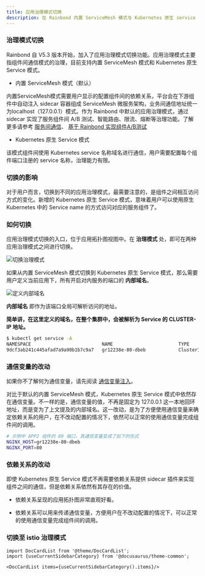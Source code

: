 ```yaml
---
title: 应用治理模式切换
description: 在 Rainbond 内置 ServiceMesh 模式与 Kubernetes 原生 service 模式之间切换
---
```


### 治理模式切换

Rainbond 自 V5.3 版本开始，加入了应用治理模式切换功能。应用治理模式主要指组件间通信模式的治理，目前支持内置 ServiceMesh 模式和 Kubernetes 原生 Service 模式。

- 内置 ServiceMesh 模式（默认）
  
内置ServiceMesh模式需要用户显示的配置组件间的依赖关系，平台会在下游组件中自动注入 sidecar 容器组成 ServiceMesh 微服务架构，业务间通信地址统一为localhost（127.0.0.1）模式。作为 Rainbond 中默认的应用治理模式，通过 sidecar 实现了服务组件间 A/B 测试、智能路由、限流、熔断等治理功能。了解更多请参考 [服务间通信](/docs/use-manual/user-manual/component-connection/regist_and_discover/)、 [基于 Rainbond 实现组件A/B测试](/docs/expand/practices/app-dev/ab_testing)

- Kubernetes 原生 Service 模式

该模式组件间使用 Kubernetes service 名称域名进行通信，用户需要配置每个组件端口注册的 service 名称，治理能力有限。


### 切换的影响

对于用户而言，切换到不同的应用治理模式，最需要注意的，是组件之间相互访问方式的变化。新增的 Kubernetes 原生 Service 模式，意味着用户可以使用原生 Kubernetes 中的 Service name 的方式访问对应的服务组件了。

### 如何切换

应用治理模式切换的入口，位于应用拓扑图视图中。在 **治理模式** 处，即可在两种应用治理模式之间进行切换。

![切换治理模式](https://static.goodrain.com/docs/5.3/user-manual/governance-model/governance-model-1.png)

如果从内置 ServiceMesh 模式切换到 Kubernetes 原生 Service 模式，那么需要用户定义当前应用下，所有开启对内服务的端口的 **内部域名**。

![定义内部域名](https://static.goodrain.com/docs/5.3/user-manual/governance-model/governance-model-2.png)

**内部域名** 即作为该端口全局可解析访问的地址。

**简单讲，在这里定义的域名，在整个集群中，会被解析为 Service 的 CLUSTER-IP 地址。**

```bash
$ kubectl get service -A
NAMESPACE                          NAME                        TYPE        CLUSTER-IP      EXTERNAL-IP   PORT(S)
9dcf3ab241c445afad7a9a90b1b7c9a7   gr12238e-80-dbeb            ClusterIP   10.43.234.35    <none>        80/TCP
```

### 通信变量的改动

如果你不了解何为通信变量，请先阅读 [通信变量注入](/docs/use-manual/user-manual/component-connection/connection_env/)。

对比于默认的内置 ServiceMesh 模式，Kubernetes 原生 Service 模式中依然存在通信变量。不一样的是，通信变量的值，不再是固定为 127.0.0.1 这一本地回环地址，而是变为了上文提及的内部域名。这一改动，是为了方便使用通信变量来确定依赖关系的用户，在不改动配置的情况下，依然可以正常的使用通信变量完成组件间的调用。

```bash
# 示例中 APP2 组件的 80 端口，其通信变量变成了如下的形式
NGINX_HOST=gr12238e-80-dbeb
NGINX_PORT=80
```

### 依赖关系的改动

即使 Kubernetes 原生 Service 模式不再需要依赖关系提供 sidecar 插件来实现组件之间的通信，但是依赖关系依然有其存在的价值。

- 依赖关系呈现的应用拓扑图非常直观好看。

- 依赖关系可以用来传递通信变量，方便用户在不改动配置的情况下，可以正常的使用通信变量完成组件间的调用。

### 切换至 istio 治理模式

```mdx-code-block
import DocCardList from '@theme/DocCardList';
import {useCurrentSidebarCategory} from '@docusaurus/theme-common';

<DocCardList items={useCurrentSidebarCategory().items}/>
```